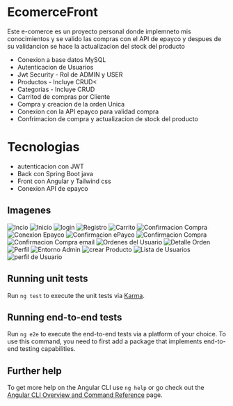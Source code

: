 # EcomerceFront

Este e-comerce es un proyecto personal donde implemneto mis conocimientos y se valido las compras con el API de epayco y despues de su validancion se hace la actualizacion del stock del producto

 - Conexion a base datos MySQL
 - Autenticacion de Usuarios
 - Jwt Security - Rol de ADMIN y USER
 - Productos - Incluye CRUD<
 - Categorias - Incluye CRUD
 - Carritod de compras  por Cliente
 - Compra y creacion de la orden Unica
 - Conexion con la API epayco para validad compra
 - Confrimacion de compra y actualizacion de stock del producto

# Tecnologias

- autenticacion con JWT
- Back con Spring Boot java
- Front con Angular y Tailwind css
- Conexion API de epayco

## Imagenes

![Incio](public/inicio1.jpg)
![Inicio](public/Inicio.jpg)
![login](public/Login.jpg)
![Registro](public/Registro.jpg)
![Carrito](public/Carrito.jpg)
![Confirmacion Compra](public/ConfrimarOrden.jpg)
![Conexion Epayco](public/ConexionEpayco.jpg)
![Confirmacion ePayco](public/ConfirEpayco.jpg)
![Confirmacion Compra](public/ConfirmacionCompra.jpg)
![Confirmacion Compra email](public/ConfirmacionEmail.jpg)
![Ordenes del Usuario](public/OrdenesUsuarios.jpg)
![Detalle Orden](public/Detalleorden.jpg)
![Perfil](public/perfil.jpg)
![Entorno Admin](public/DashBoardAdmin.jpg)
![crear Producto](public/CrearProducto.jpg)
![Lista de Usuarios](public/ListaUsuarios.jpg)
![perfil de Usuario](public/Ordenes.jpg)

## Running unit tests

Run `ng test` to execute the unit tests via [Karma](https://karma-runner.github.io).

## Running end-to-end tests

Run `ng e2e` to execute the end-to-end tests via a platform of your choice. To use this command, you need to first add a package that implements end-to-end testing capabilities.

## Further help

To get more help on the Angular CLI use `ng help` or go check out the [Angular CLI Overview and Command Reference](https://angular.dev/tools/cli) page.
